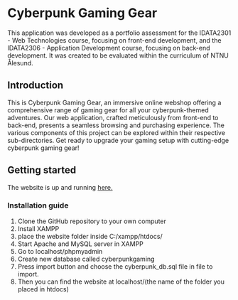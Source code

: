 # Cyberpunk Gaming Gear 

This application was developed as a portfolio assessment for the IDATA2301 - Web Technologies course, focusing on front-end development, and the IDATA2306 - Application Development course, focusing on back-end development. It was created to be evaluated within the curriculum of NTNU Ålesund.


## Introduction

This is Cyberpunk Gaming Gear, an immersive online webshop offering a comprehensive range of gaming gear for all your cyberpunk-themed adventures. Our web application, crafted meticulously from front-end to back-end, presents a seamless browsing and purchasing experience. The various components of this project can be explored within their respective sub-directories. Get ready to upgrade your gaming setup with cutting-edge cyberpunk gaming gear!


##  Getting started
The website is up and running [here.](https://cyberpunk.viddy.cc)

### Installation guide
1. Clone the GitHub repository to your own computer
3. Install XAMPP
4. place the website folder inside C:/xampp/htdocs/
5. Start Apache and MySQL server in XAMPP
6. Go to localhost/phpmyadmin
7. Create new database called cyberpunkgaming
8. Press import button and choose the cyberpunk_db.sql file  in file to import.
9. Then you can find the website at localhost/(the name of the folder you placed in htdocs)

